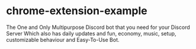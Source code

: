 # chrome-extension-example
The One and Only Multipurpose Discord bot that you need for your Discord Server Which also has daily updates and fun, economy, music, setup, customizable behaviour and Easy-To-Use Bot.
